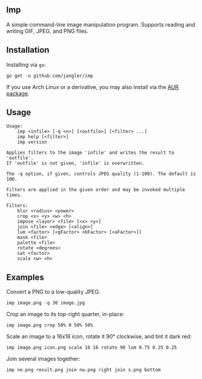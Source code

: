 Imp
---
A simple command-line image manipulation program. Supports reading and
writing GIF, JPEG, and PNG files.

Installation
------------
Installing via `go`:

	go get -u github.com/jangler/imp

If you use Arch Linux or a derivative, you may also install via the [AUR
package](https://aur.archlinux.org/packages/imp/).

Usage
-----
	Usage:
		imp <infile> [-q <n>] [<outfile>] [<filter> ...]
		imp help [<filter>]
		imp version

	Applies filters to the image 'infile' and writes the result to 'outfile'.
	If 'outfile' is not given, 'infile' is overwritten.

	The -q option, if given, controls JPEG quality (1-100). The default is 100.

	Filters are applied in the given order and may be invoked multiple times.

	Filters:
		blur <radius> <power>
		crop <x> <y> <w> <h>
		impose <layer> <file> [<x> <y>]
		join <file> <edge> [<align>]
		lum <factor> [<gFactor> <bFactor> [<aFactor>]]
		mask <file>
		palette <file>
		rotate <degrees>
		sat <factor>
		scale <w> <h>

Examples
--------
Convert a PNG to a low-quality JPEG:

	imp image.png -q 30 image.jpg

Crop an image to its top-right quarter, in-place:

	imp image.png crop 50% 0 50% 50%

Scale an image to a 16x16 icon, rotate it 90° clockwise, and tint it dark red:

	imp image.png icon.png scale 16 16 rotate 90 lum 0.75 0.25 0.25

Join several images together:

	imp ne.png result.png join nw.png right join s.png bottom
